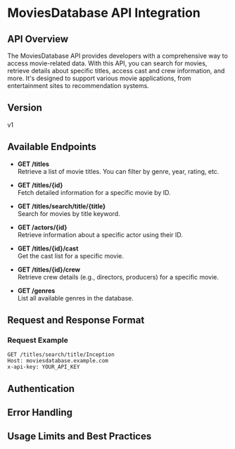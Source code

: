 # MoviesDatabase API Integration

## API Overview

The MoviesDatabase API provides developers with a comprehensive way to access movie-related data. With this API, you can search for movies, retrieve details about specific titles, access cast and crew information, and more. It's designed to support various movie applications, from entertainment sites to recommendation systems.

## Version

v1

## Available Endpoints

- **GET /titles**  
  Retrieve a list of movie titles. You can filter by genre, year, rating, etc.

- **GET /titles/{id}**  
  Fetch detailed information for a specific movie by ID.

- **GET /titles/search/title/{title}**  
  Search for movies by title keyword.

- **GET /actors/{id}**  
  Retrieve information about a specific actor using their ID.

- **GET /titles/{id}/cast**  
  Get the cast list for a specific movie.

- **GET /titles/{id}/crew**  
  Retrieve crew details (e.g., directors, producers) for a specific movie.

- **GET /genres**  
  List all available genres in the database.

## Request and Response Format

### Request Example

```http
GET /titles/search/title/Inception
Host: moviesdatabase.example.com
x-api-key: YOUR_API_KEY
```

## Authentication

## Error Handling

## Usage Limits and Best Practices
